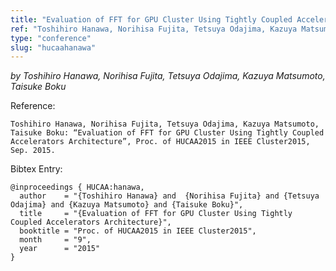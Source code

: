 ```yaml
---
title: "Evaluation of FFT for GPU Cluster Using Tightly Coupled Accelerators Architecture"
ref: "Toshihiro Hanawa, Norihisa Fujita, Tetsuya Odajima, Kazuya Matsumoto, Taisuke Boku: “Evaluation of FFT for GPU Cluster Using Tightly Coupled Accelerators Architecture”, Proc. of HUCAA2015 in IEEE Cluster2015, Sep. 2015."
type: "conference"
slug: "hucaahanawa"
---
```


_by Toshihiro Hanawa, Norihisa Fujita, Tetsuya Odajima, Kazuya Matsumoto, Taisuke Boku_

Reference:

```
Toshihiro Hanawa, Norihisa Fujita, Tetsuya Odajima, Kazuya Matsumoto, Taisuke Boku: “Evaluation of FFT for GPU Cluster Using Tightly Coupled Accelerators Architecture”, Proc. of HUCAA2015 in IEEE Cluster2015, Sep. 2015.
```

Bibtex Entry:

```
@inproceedings { HUCAA:hanawa,
  author    = "{Toshihiro Hanawa} and  {Norihisa Fujita} and {Tetsuya Odajima} and {Kazuya Matsumoto} and {Taisuke Boku}",
  title     = "{Evaluation of FFT for GPU Cluster Using Tightly Coupled Accelerators Architecture}",
  booktitle = "Proc. of HUCAA2015 in IEEE Cluster2015",
  month	    = "9",
  year 	    = "2015"
}
```
